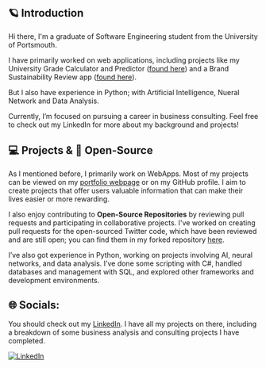## 🪐 Introduction

Hi there, I'm a graduate of Software Engineering student from the University of Portsmouth.

I have primarily worked on web applications, including projects like my University Grade Calculator and Predictor ([found here](https://github.com/NikBit101/dcalc_ext)) and a Brand Sustainability Review app ([found here](https://github.com/wgw0/sustainabilitychecker)). 

But I also have experience in Python; with Artificial Intelligence, Nueral Network and Data Analysis.

Currently, I’m focused on pursuing a career in business consulting. Feel free to check out my LinkedIn for more about my background and projects!


## 💻 Projects & 🌱 Open-Source

As I mentioned before, I primarily work on WebApps. Most of my projects can be viewed on my [portfolio webpage](https://wgw0.github.io/portfolio/) or on my GitHub profile. I aim to create projects that offer users valuable information that can make their lives easier or more rewarding.

I also enjoy contributing to **Open-Source Repositories** by reviewing pull requests and participating in collaborative projects. I've worked on creating pull requests for the open-sourced Twitter code, which have been reviewed and are still open; you can find them in my forked repository [here](https://github.com/wgw0/twitter-algorithm).

I’ve also got experience in Python, working on projects involving AI, neural networks, and data analysis. I’ve done some scripting with C#, handled databases and management with SQL, and explored other frameworks and development environments.

## 🌐 Socials:

You should check out my [LinkedIn](https://www.linkedin.com/in/w-woods/). I have all my projects on there, including a breakdown of some business analysis and consulting projects I have completed.

[![LinkedIn](https://img.shields.io/badge/LinkedIn-%230077B5.svg?logo=linkedin&logoColor=white)](https://www.linkedin.com/in/w-woods/)


<!-- Created with GPRM ( https://gprm.itsvg.in ) -->
